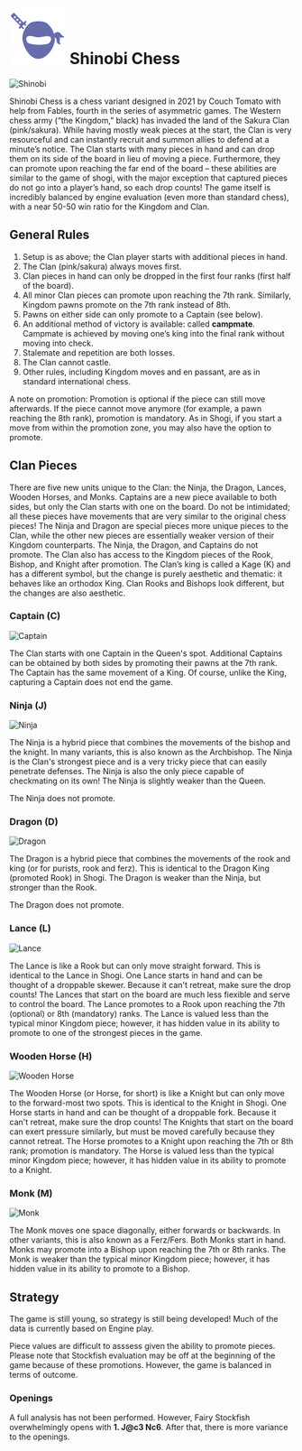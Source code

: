 # ![Shinobi chess](https://github.com/gbtami/pychess-variants/blob/master/static/icons/shinobi.svg) Shinobi Chess

![Shinobi](https://github.com/gbtami/pychess-variants/blob/master/static/images/CVariantsGuide/Shinobi.png)

Shinobi Chess is a chess variant designed in 2021 by Couch Tomato with help from Fables, fourth in the series of asymmetric games. The Western chess army (“the Kingdom,” black) has invaded the land of the Sakura Clan (pink/sakura). While having mostly weak pieces at the start, the Clan is very resourceful and can instantly recruit and summon allies to defend at a minute’s notice. The Clan starts with many pieces in hand and can drop them on its side of the board in lieu of moving a piece. Furthermore, they can promote upon reaching the far end of the board – these abilities are similar to the game of shogi, with the major exception that captured pieces do not go into a player’s hand, so each drop counts! The game itself is incredibly balanced by engine evaluation (even more than standard chess), with a near 50-50 win ratio for the Kingdom and Clan.
 
## General Rules
1.	Setup is as above; the Clan player starts with additional pieces in hand.
2.	The Clan (pink/sakura) always moves first.
3.	Clan pieces in hand can only be dropped in the first four ranks (first half of the board).
4.	All minor Clan pieces can promote upon reaching the 7th rank. Similarly, Kingdom pawns promote on the 7th rank instead of 8th.
5.	Pawns on either side can only promote to a Captain (see below).
6.	An additional method of victory is available: called **campmate**. Campmate is achieved by moving one’s king into the final rank without moving into check.
7.	Stalemate and repetition are both losses.
8.	The Clan cannot castle.
9.	Other rules, including Kingdom moves and en passant, are as in standard international chess.

A note on promotion: Promotion is optional if the piece can still move afterwards. If the piece cannot move anymore (for example, a pawn reaching the 8th rank), promotion is mandatory. As in Shogi, if you start a move from within the promotion zone, you may also have the option to promote.

## Clan Pieces

There are five new units unique to the Clan: the Ninja, the Dragon, Lances, Wooden Horses, and Monks. Captains are a new piece available to both sides, but only the Clan starts with one on the board. Do not be intimidated; all these pieces have movements that are very similar to the original chess pieces! The Ninja and Dragon are special pieces more unique pieces to the Clan, while the other new pieces are essentially weaker version of their Kingdom counterparts. The Ninja, the Dragon, and Captains do not promote. 
The Clan also has access to the Kingdom pieces of the Rook, Bishop, and Knight after promotion.  The Clan’s king is called a Kage (K) and has a different symbol, but the change is purely aesthetic and thematic: it behaves like an orthodox King. Clan Rooks and Bishops look different, but the changes are also aesthetic.

### Captain (C)

![Captain](https://github.com/gbtami/pychess-variants/blob/master/static/images/CVariantsGuide/ClanCaptain.png)

The Clan starts with one Captain in the Queen's spot. Additional Captains can be obtained by both sides by promoting their pawns at the 7th rank. The Captain has the same movement of a King. Of course, unlike the King, capturing a Captain does not end the game.

### Ninja (J)

![Ninja](https://github.com/gbtami/pychess-variants/blob/master/static/images/CVariantsGuide/Ninja.png)

The Ninja is a hybrid piece that combines the movements of the bishop and the knight. In many variants, this is also known as the Archbishop. The Ninja is the Clan's strongest piece and is a very tricky piece that can easily penetrate defenses. The Ninja is also the only piece capable of checkmating on its own! The Ninja is slightly weaker than the Queen.

The Ninja does not promote.

### Dragon (D)

![Dragon](https://github.com/gbtami/pychess-variants/blob/master/static/images/CVariantsGuide/Dragon.png)

The Dragon is a hybrid piece that combines the movements of the rook and king (or for purists, rook and ferz). This is identical to the Dragon King (promoted Rook) in Shogi. The Dragon is weaker than the Ninja, but stronger than the Rook.

The Dragon does not promote.

### Lance (L)

![Lance](https://github.com/gbtami/pychess-variants/blob/master/static/images/CVariantsGuide/Lance.png)

The Lance is like a Rook but can only move straight forward. This is identical to the Lance in Shogi. One Lance starts in hand and can be thought of a droppable skewer. Because it can't retreat, make sure the drop counts! The Lances that start on the board are much less fiexible and serve to control the board. The Lance promotes to a Rook upon reaching the 7th (optional) or 8th (mandatory) ranks. The Lance is valued less than the typical minor Kingdom piece; however, it has hidden value in its ability to promote to one of the strongest pieces in the game.

### Wooden Horse (H)

![Wooden Horse](https://github.com/gbtami/pychess-variants/blob/master/static/images/CVariantsGuide/Horse.png)

The Wooden Horse (or Horse, for short) is like a Knight but can only move to the forward-most two spots. This is identical to the Knight in Shogi. One Horse starts in hand and can be thought of a droppable fork. Because it can't retreat, make sure the drop counts! The Knights that start on the board can exert pressure similarly, but must be moved carefully because they cannot retreat. The Horse promotes to a Knight upon reaching the 7th or 8th rank; promotion is mandatory. The Horse is valued less than the typical minor Kingdom piece; however, it has hidden value in its ability to promote to a Knight.

### Monk (M)

![Monk](https://github.com/gbtami/pychess-variants/blob/master/static/images/CVariantsGuide/Monk.png)

The Monk moves one space diagonally, either forwards or backwards. In other variants, this is also known as a Ferz/Fers. Both Monks start in hand. Monks may promote into a Bishop upon reaching the 7th or 8th ranks. The Monk is weaker than the typical minor Kingdom piece; however, it has hidden value in its ability to promote to a Bishop.
 
## Strategy
The game is still young, so strategy is still being developed! Much of the data is currently based on Engine play.

Piece values are difficult to asssess given the ability to promote pieces. Please note that Stockfish evaluation may be off at the beginning of the game because of these promotions. However, the game is balanced in terms of outcome.

### Openings

A full analysis has not been performed. However, Fairy Stockfish overwhelmingly opens with **1. J@c3 Nc6**. After that, there is more variance to the openings.
